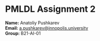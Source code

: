# PMLDL Assignment 2
**Name:** Anatoliy Pushkarev \
**Email:** a.pushkarev@innopolis.university \
**Group:** B21-AI-01